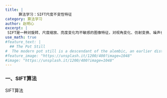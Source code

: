 ```yaml
---
title: |
      算法学习：SIFT尺度不变性特征
category: 算法学习
author: 赵明心
excerpt: |
 SIFT是一种对旋转、尺度缩放、亮度变化均不敏感的图像特征，对视角变化、仿射变换、噪声也具有一定的稳定性，在图像特征的提取中非常常见。
use_math: true
#feature_text: |
  ## The Pot Still
#  The modern pot still is a descendant of the alembic, an earlier distillation device
#feature_image: "https://unsplash.it/1200/400?image=1048"
#image: "https://unsplash.it/1200/400?image=1048"
---
```


### 一、SIFT算法
SIFT算法